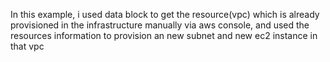 In this example, i used data block to get the resource(vpc) which is already provisioned in the infrastructure manually via aws console, and used the resources information to provision an new subnet and new ec2 instance in that vpc
